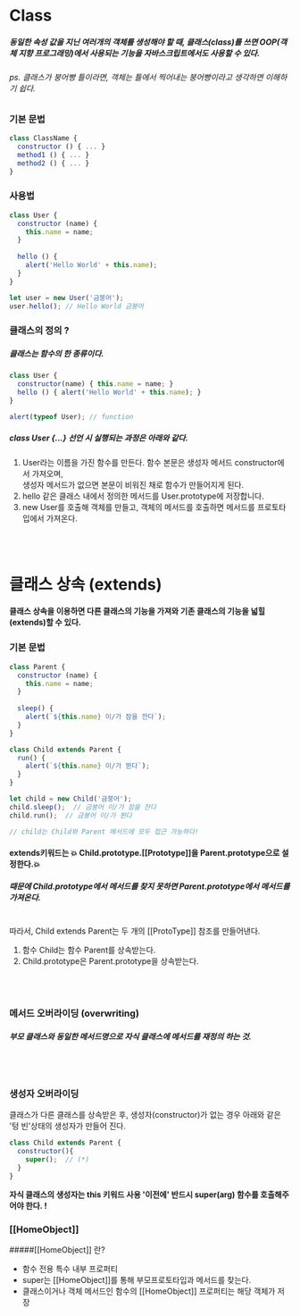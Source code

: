 # Class

##### 동일한 속성 값을 지닌 여러개의 객체를 생성해야 할 때, 클래스(class)를 쓰면 OOP(객체 지향 프로그래밍)에서 사용되는 기능을 자바스크립트에서도 사용할 수 있다.
###### ps. 클래스가 붕어빵 틀이라면, 객체는 틀에서 찍어내는 붕어빵이라고 생각하면 이해하기 쉽다.


### 기본 문법

```js
class ClassName {
  constructor () { ... }
  method1 () { ... }
  method2 () { ... }
}
```

### 사용법
```js
class User {
  constructor (name) { 
    this.name = name;
  }
  
  hello () {
    alert('Hello World' + this.name);
  }
}

let user = new User('금붕어');
user.hello(); // Hello World 금붕어

```


### 클래스의 정의 ?
##### 클래스는 함수의 한 종류이다.

```js
class User {
  constructor(name) { this.name = name; }
  hello () { alert('Hello World' + this.name); }
}

alert(typeof User); // function
```

##### class User {...} 선언 시 실행되는 과정은 아래와 같다.

1. User라는 이름을 가진 함수를 만든다. 함수 본문은 생성자 메서드 constructor에서 가져오며,  
생성자 메서드가 없으면 본문이 비워진 채로 함수가 만들어지게 된다.
2. hello 같은 클래스 내에서 정의한 메서드를 User.prototype에 저장합니다.
3. new User를 호출해 객체를 만들고, 객체의 메서드를 호출하면 메서드를 프로토타입에서 가져온다. 

<br/><br/>

# 클래스 상속 (extends)
#### 클래스 상속을 이용하면 다른 클래스의 기능을 가져와 기존 클래스의 기능을 넓힐(extends)할 수 있다.

### 기본 문법

```js
class Parent {
  constructor (name) {
    this.name = name;
  }
  
  sleep() {
    alert(`${this.name} 이/가 잠을 잔다`);
  }
}

class Child extends Parent {
  run() {
    alert(`${this.name} 이/가 뛴다`);
  }
}

let child = new Child('금붕어');
child.sleep();  // 금붕어 이/가 잠을 잔다
child.run();  // 금붕어 이/가 뛴다

// child는 Child와 Parent 메서드에 모두 접근 가능하다!
```

#### extends키워드는 :boom: Child.prototype.[[Prototype]]을 Parent.prototype으로 설정한다.:boom:
##### 때문에 Child.prototype에서 메서드를 찾지 못하면 Parent.prototype에서 메서드를 가져온다. 
<br/>
따라서, Child extends Parent는 두 개의 [[ProtoType]] 참조를 만들어낸다.

1. 함수 Child는 함수 Parent를 상속받는다.
2. Child.prototype은 Parent.prototype을 상속받는다.
 
<br/><br/>
### 메서드 오버라이딩 (overwriting)
##### 부모 클래스와 동일한 메서드명으로 자식 클래스에 메서드를 재정의 하는 것.
<br/><br/>
### 생성자 오버라이딩
클래스가 다른 클래스를 상속받은 후, 생성자(constructor)가 없는 경우 아래와 같은 '텅 빈'상태의 생성자가 만들어 진다.
```js
class Child extends Parent {
  constructor(){
    super();  // (*)
  }
}
```
**자식 클래스의 생성자는 this 키워드 사용 '이전에' 반드시 super(arg) 함수를 호출해주어야 한다. !**

### [[HomeObject]]

#####[[HomeObject]] 란?
- 함수 전용 특수 내부 프로퍼티
- super는 [[HomeObject]]를 통해 부모프로토타입과 메서드를 찾는다.
- 클래스이거나 객체 메서드인 함수의 [[HomeObject]] 프로퍼티는 해당 객체가 저장








